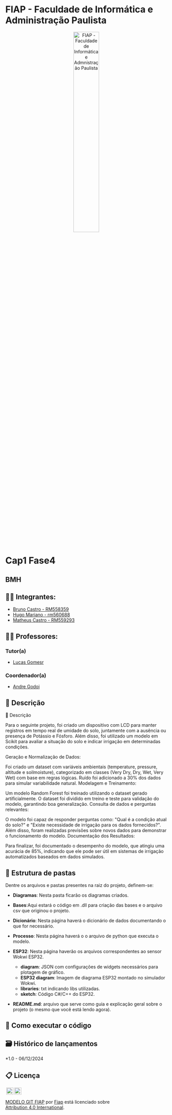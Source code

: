 # FIAP - Faculdade de Informática e Administração Paulista

<p align="center">
<a href= "https://www.fiap.com.br/"><img src="assets/logo-fiap.png" alt="FIAP - Faculdade de Informática e Admnistração Paulista" border="0" width=40% height=40%></a>
</p>

<br>

# Cap1 Fase4

## BMH

## 👨‍🎓 Integrantes: 
- <a href="https://www.linkedin.com/in/bruno-castro-dias/">Bruno Castro - RM558359</a>
- <a href="https://www.linkedin.com/in/hugomariano191628150/">Hugo Mariano - rm560688</a>
- <a href="https://www.linkedin.com/in/matheus-castro-63644b224/">Matheus Castro - RM559293</a> 


## 👩‍🏫 Professores:
### Tutor(a) 
- <a href="https://www.linkedin.com/in/lucas-gomes-moreira-15a8452a/">Lucas Gomesr</a>
### Coordenador(a)
- <a href="https://www.linkedin.com/in/profandregodoi/">Andre Godoi</a>


## 📜 Descrição

📜 Descrição

Para o seguinte projeto, foi criado um dispositivo com LCD para manter registros em tempo real de umidade do solo, juntamente com a ausência ou presença de Potássio e Fósforo. Além disso, foi utilizado um modelo em Scikit para avaliar a situação do solo e indicar irrigação em determinadas condições.


Geração e Normalização de Dados:

Foi criado um dataset com variáveis ambientais (temperature, pressure, altitude e soilmoisture), categorizado em classes (Very Dry, Dry, Wet, Very Wet) com base em regras lógicas.
Ruído foi adicionado a 30% dos dados para simular variabilidade natural.
Modelagem e Treinamento:

Um modelo Random Forest foi treinado utilizando o dataset gerado artificialmente.
O dataset foi dividido em treino e teste para validação do modelo, garantindo boa generalização.
Consulta de dados e perguntas relevantes:

O modelo foi capaz de responder perguntas como: "Qual é a condição atual do solo?" e "Existe necessidade de irrigação para os dados fornecidos?".
Além disso, foram realizadas previsões sobre novos dados para demonstrar o funcionamento do modelo.
Documentação dos Resultados:

Para finalizar, foi documentado o desempenho do modelo, que atingiu uma acurácia de 85%, indicando que ele pode ser útil em sistemas de irrigação automatizados baseados em dados simulados.


## 📁 Estrutura de pastas

Dentre os arquivos e pastas presentes na raiz do projeto, definem-se:

- <b>Diagramas</b>: Nesta pasta ficarão os diagramas criados.

- <b>Bases</b>:Aqui estará o código em .dll para criação das bases e o arquivo csv que originou o projeto.

- <b>Dicionário</b>: Nesta página haverá o dicionário de dados documentando o que for necessário.

- <b>Processo</b>: Nesta página haverá o o arquivo de python que executa o modelo.

- <b>ESP32</b>: Nesta página haverão os arquivos correspondentes ao sensor Wokwi ESP32.
   - <b>diagram</b>: JSON com configurações de widgets necessários para plotagem de gráfico.
   - <b>ESP32 diagram</b>: Imagem de diagrama ESP32 montado no simulador Wokwi.
   - <b>libraries</b>: txt indicando libs utilizadas.
   - <b>sketch</b>: Código C#/C++ do ESP32.
- <b>README.md</b>: arquivo que serve como guia e explicação geral sobre o projeto (o mesmo que você está lendo agora).

## 🔧 Como executar o código


## 🗃 Histórico de lançamentos

*1.0 - 06/12/2024

## 📋 Licença

<img style="height:22px!important;margin-left:3px;vertical-align:text-bottom;" src="https://mirrors.creativecommons.org/presskit/icons/cc.svg?ref=chooser-v1"><img style="height:22px!important;margin-left:3px;vertical-align:text-bottom;" src="https://mirrors.creativecommons.org/presskit/icons/by.svg?ref=chooser-v1"><p xmlns:cc="http://creativecommons.org/ns#" xmlns:dct="http://purl.org/dc/terms/"><a property="dct:title" rel="cc:attributionURL" href="https://github.com/agodoi/template">MODELO GIT FIAP</a> por <a rel="cc:attributionURL dct:creator" property="cc:attributionName" href="https://fiap.com.br">Fiap</a> está licenciado sobre <a href="http://creativecommons.org/licenses/by/4.0/?ref=chooser-v1" target="_blank" rel="license noopener noreferrer" style="display:inline-block;">Attribution 4.0 International</a>.</p>
